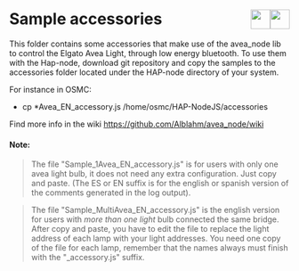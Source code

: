 # Sample accessories <a href="https://github.com/Alblahm/avea_node/blob/master/accessories/README.es.md"><img src="https://github.com/Alblahm/Voice-Controled-Acuarium/blob/master/img/Flag_of_Spain.png" align="right" hspace="0" vspace="0" width="35px"></a> <a href="https://github.com/Alblahm/avea_node/blob/master/accessories/README.md"><img src="https://github.com/Alblahm/Voice-Controled-Acuarium/blob/master/img/Flag_of_Union.png" align="right" hspace="0" vspace="0" width="35px"></a>
This folder contains some accessories that make use of the avea_node lib to control the Elgato Avea Light, through low energy bluetooth.
To use them with the Hap-node, download git repository and copy the samples to the accessories folder located under the HAP-node directory of your system.

 For instance in OSMC:
 * cp *Avea_EN_accessory.js /home/osmc/HAP-NodeJS/accessories


 Find more info in the wiki https://github.com/Alblahm/avea_node/wiki


#### Note: 

>  The file "Sample_1Avea_EN_accessory.js" is for users with only one avea light bulb, it does not need any extra configuration. Just copy and paste. (The ES or EN suffix is for the english or spanish version of the comments generated in the log output).

>  The file "Sample_MultiAvea_EN_accessory.js" is the english version for users with _more than one light_ bulb connected the same bridge. After copy and paste, you have to edit the file to replace the light address of each lamp with your light addresses. You need one copy of the file for each lamp, remember that the names always must finish with the "_accessory.js" suffix.

